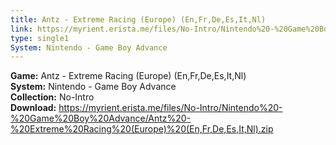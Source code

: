 ```yaml
---
title: Antz - Extreme Racing (Europe) (En,Fr,De,Es,It,Nl)
link: https://myrient.erista.me/files/No-Intro/Nintendo%20-%20Game%20Boy%20Advance/Antz%20-%20Extreme%20Racing%20(Europe)%20(En,Fr,De,Es,It,Nl).zip
type: single1
System: Nintendo - Game Boy Advance
---
```

<b>Game:</b> Antz - Extreme Racing (Europe) (En,Fr,De,Es,It,Nl)<br>
<b>System:</b> Nintendo - Game Boy Advance<br>
<b>Collection:</b> No-Intro<br>
<b>Download:</b> https://myrient.erista.me/files/No-Intro/Nintendo%20-%20Game%20Boy%20Advance/Antz%20-%20Extreme%20Racing%20(Europe)%20(En,Fr,De,Es,It,Nl).zip
